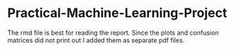 # Practical-Machine-Learning-Project

The rmd file is best for reading the report. Since the plots and confusion matrices did not print out I added them as separate pdf files.

